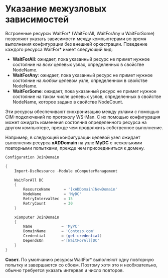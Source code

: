 # Указание межузловых зависимостей

Встроенные ресурсы WaitFor\* (WaitForAll, WaitForAny и WaitForSome) позволяют указать зависимости между компьютерами во время выполнения конфигурации без внешней оркестрации. Поведение каждого ресурса WaitFor\* имеет следующий вид:

* **WaitForAll**: ожидает, пока указанный ресурс не примет нужное состояние на *всех* целевых узлах, определенных в свойстве NodeName.
* **WaitForAny**: ожидает, пока указанный ресурс не примет нужное состояние на *любом* целевом узле, определенном в свойстве NodeName.
* **WaitForSome**: ожидает, пока указанный ресурс не примет нужное состояние на таком числе целевых узлов, определенных в свойстве NodeName, которое задано в свойстве NodeCount.

Эти ресурсы обеспечивают синхронизацию между узлами с помощью CIM-подключений по протоколу WS-Man. С их помощью конфигурация может ожидать изменения состояния определенного ресурса на другом компьютере, прежде чем продолжить собственное выполнение. 

Например, в следующей конфигурации целевой узел ожидает выполнения ресурса **xADDomain** на узле **MyDC** с несколькими повторными попытками, прежде чем присоединиться к домену.

```PowerShell
Configuration JoinDomain

{
    Import-DscResource -Module xComputerManagement

    WaitForAll DC
    {
        ResourceName      = '[xADDomain]NewDomain'
        NodeName          = 'MyDC'
        RetryIntervalSec  = 15
        RetryCount        = 30
    }

    xComputer JoinDomain
    {
        Name             = 'MyPC'
        DomainName       = 'Contoso.com'
        Credential       = (get-credential)
        DependsOn        ='[WaitForAll]DC'
    }
}
```
**Совет.** По умолчанию ресурсы WaitFor\* выполняют одну повторную попытку и завершаются со сбоем. Поэтому хотя это и необязательно, обычно требуется указать интервал и число повторов.
<!--HONumber=Mar16_HO2-->

